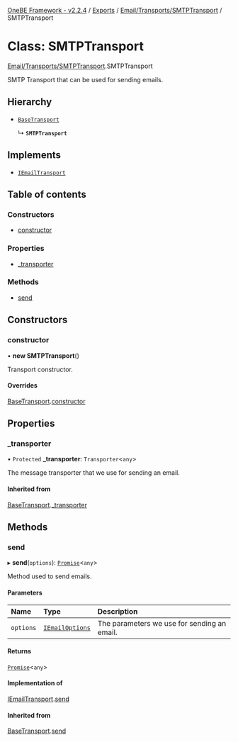 [OneBE Framework - v2.2.4](../README.md) / [Exports](../modules.md) / [Email/Transports/SMTPTransport](../modules/Email_Transports_SMTPTransport.md) / SMTPTransport

# Class: SMTPTransport

[Email/Transports/SMTPTransport](../modules/Email_Transports_SMTPTransport.md).SMTPTransport

SMTP Transport that can be used for sending emails.

## Hierarchy

- [`BaseTransport`](Email_Transports_BaseTransport.BaseTransport.md)

  ↳ **`SMTPTransport`**

## Implements

- [`IEmailTransport`](../interfaces/Email_Transports_IEmailTransport.IEmailTransport.md)

## Table of contents

### Constructors

- [constructor](Email_Transports_SMTPTransport.SMTPTransport.md#constructor)

### Properties

- [\_transporter](Email_Transports_SMTPTransport.SMTPTransport.md#_transporter)

### Methods

- [send](Email_Transports_SMTPTransport.SMTPTransport.md#send)

## Constructors

### constructor

• **new SMTPTransport**()

Transport constructor.

#### Overrides

[BaseTransport](Email_Transports_BaseTransport.BaseTransport.md).[constructor](Email_Transports_BaseTransport.BaseTransport.md#constructor)

## Properties

### \_transporter

• `Protected` **\_transporter**: `Transporter`<`any`\>

The message transporter that we use for sending an email.

#### Inherited from

[BaseTransport](Email_Transports_BaseTransport.BaseTransport.md).[_transporter](Email_Transports_BaseTransport.BaseTransport.md#_transporter)

## Methods

### send

▸ **send**(`options`): [`Promise`]( https://developer.mozilla.org/en-US/docs/Web/JavaScript/Reference/Global_Objects/Promise )<`any`\>

Method used to send emails.

#### Parameters

| Name | Type | Description |
| :------ | :------ | :------ |
| `options` | [`IEmailOptions`](../interfaces/Email_Transports_IEmailTransport.IEmailOptions.md) | The parameters we use for sending an email. |

#### Returns

[`Promise`]( https://developer.mozilla.org/en-US/docs/Web/JavaScript/Reference/Global_Objects/Promise )<`any`\>

#### Implementation of

[IEmailTransport](../interfaces/Email_Transports_IEmailTransport.IEmailTransport.md).[send](../interfaces/Email_Transports_IEmailTransport.IEmailTransport.md#send)

#### Inherited from

[BaseTransport](Email_Transports_BaseTransport.BaseTransport.md).[send](Email_Transports_BaseTransport.BaseTransport.md#send)
